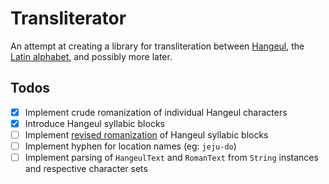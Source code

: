 # Transliterator
An attempt at creating a library for transliteration between [Hangeul](https://en.wikipedia.org/wiki/Hangul), the [Latin alphabet](https://en.wikipedia.org/wiki/Latin_alphabet), and possibly more later.

## Todos
  - [x] Implement crude romanization of individual Hangeul characters
  - [x] Introduce Hangeul syllabic blocks
  - [ ] Implement [revised romanization](https://en.wikipedia.org/wiki/Revised_Romanization_of_Korean) of Hangeul syllabic blocks
  - [ ] Implement hyphen for location names (eg: `jeju-do`)
  - [ ] Implement parsing of `HangeulText` and `RomanText` from `String` instances and respective character sets
